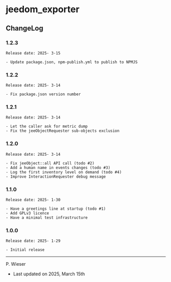 # jeedom_exporter

## ChangeLog

### 1.2.3

    Release date: 2025- 3-15

    - Update package.json, npm-publish.yml to publish to NPMJS

### 1.2.2

    Release date: 2025- 3-14

    - Fix package.json version number

### 1.2.1

    Release date: 2025- 3-14

    - Let the caller ask for metric dump
    - Fix the jeeObjectRequester sub-objects exclusion

### 1.2.0

    Release date: 2025- 3-14

    - Fix jeeObject::all API call (todo #2)
    - Add a human name in events changes (todo #3)
    - Log the first inventory level on demand (todo #4)
    - Improve InteractionRequester debug message

### 1.1.0

    Release date: 2025- 1-30

    - Have a greetings line at startup (todo #1)
    - Add GPLv3 licence
    - Have a minimal test infrastructure

### 1.0.0

    Release date: 2025- 1-29

    - Initial release

---
P. Wieser
- Last updated on 2025, March 15th
